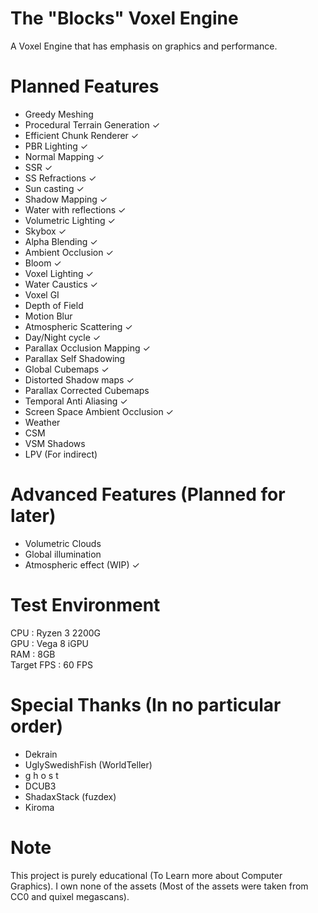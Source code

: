# The "Blocks" Voxel Engine
A Voxel Engine that has emphasis on graphics and performance.

# Planned Features
- Greedy Meshing
- Procedural Terrain Generation ✓   
- Efficient Chunk Renderer ✓
- PBR Lighting ✓
- Normal Mapping ✓
- SSR ✓
- SS Refractions ✓
- Sun casting ✓
- Shadow Mapping ✓
- Water with reflections ✓
- Volumetric Lighting ✓
- Skybox ✓
- Alpha Blending ✓
- Ambient Occlusion ✓
- Bloom ✓ 
- Voxel Lighting ✓
- Water Caustics ✓
- Voxel GI
- Depth of Field
- Motion Blur 
- Atmospheric Scattering ✓
- Day/Night cycle ✓
- Parallax Occlusion Mapping ✓
- Parallax Self Shadowing
- Global Cubemaps ✓
- Distorted Shadow maps ✓
- Parallax Corrected Cubemaps
- Temporal Anti Aliasing ✓
- Screen Space Ambient Occlusion ✓
- Weather
- CSM 
- VSM Shadows
- LPV (For indirect)

# Advanced Features (Planned for later) 
- Volumetric Clouds
- Global illumination
- Atmospheric effect (WIP) ✓

# Test Environment <br>
CPU : Ryzen 3 2200G <br>
GPU : Vega 8 iGPU <br>
RAM : 8GB <br>
Target FPS : 60 FPS <br>

# Special Thanks (In no particular order)
- Dekrain
- UglySwedishFish (WorldTeller)
- g h o s t
- DCUB3 
- ShadaxStack (fuzdex)
- Kiroma

# Note 
This project is purely educational (To Learn more about Computer Graphics). I own none of the assets (Most of the assets were taken from CC0 and quixel megascans). </br>

